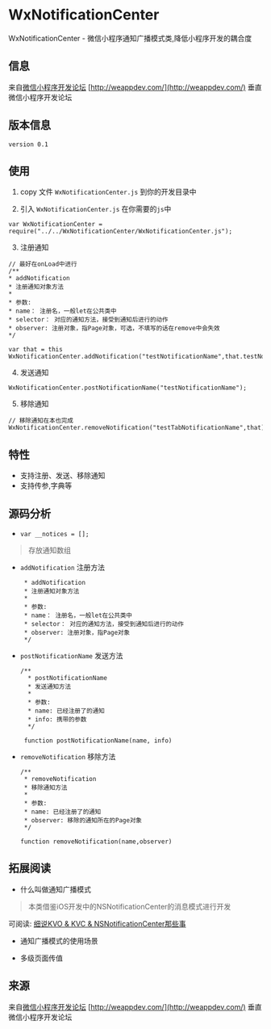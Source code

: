 # WxNotificationCenter
WxNotificationCenter - 微信小程序通知广播模式类,降低小程序开发的耦合度

## 信息

来自[微信小程序开发论坛](http://weappdev.com/) [http://weappdev.com/](http://weappdev.com/)
垂直微信小程序开发论坛

## 版本信息

`version 0.1`

## 使用

 1. copy 文件 `WxNotificationCenter.js` 到你的开发目录中

 2. 引入 `WxNotificationCenter.js` 在你需要的`js`中

  ```
  var WxNotificationCenter = require("../../WxNotificationCenter/WxNotificationCenter.js");
  ```

 3. 注册通知

  ```
  // 最好在onLoad中进行
/**
 * addNotification
 * 注册通知对象方法
 * 
 * 参数:
 * name： 注册名，一般let在公共类中
 * selector： 对应的通知方法，接受到通知后进行的动作
 * observer: 注册对象，指Page对象，可选，不填写的话在remove中会失效
 */

  var that = this
  WxNotificationCenter.addNotification("testNotificationName",that.testNotificationFn,that)
  ```

 4. 发送通知

  ```
  WxNotificationCenter.postNotificationName("testNotificationName");
  ```

 5. 移除通知

  ```
  // 移除通知在本也完成
  WxNotificationCenter.removeNotification("testTabNotificationName",that)
  ```

## 特性

 * 支持注册、发送、移除通知
 * 支持传参,字典等 

## 源码分析

 * `var __notices = [];`

 > 存放通知数组

 * `addNotification` 注册方法

	```
	 * addNotification
	 * 注册通知对象方法
	 * 
	 * 参数:
	 * name： 注册名，一般let在公共类中
	 * selector： 对应的通知方法，接受到通知后进行的动作
	 * observer: 注册对象，指Page对象
	 */

	```

 * `postNotificationName` 发送方法

   ```
   /**
	 * postNotificationName
	 * 发送通知方法
	 * 
	 * 参数:
	 * name: 已经注册了的通知
	 * info: 携带的参数
	 */

	function postNotificationName(name, info)
   ```

 * `removeNotification` 移除方法

	```
	/**
	 * removeNotification
	 * 移除通知方法
	 * 
	 * 参数:
	 * name: 已经注册了的通知
	 * observer: 移除的通知所在的Page对象
	 */

	function removeNotification(name,observer)
	```

## 拓展阅读

 * 什么叫做通知广播模式
 > 本类借鉴iOS开发中的NSNotificationCenter的消息模式进行开发

 可阅读: [细说KVO & KVC & NSNotificationCenter那些事](http://www.jianshu.com/p/8f83f592a354)


 * 通知广播模式的使用场景
 
  + 多级页面传值


## 来源

来自[微信小程序开发论坛](http://weappdev.com/) [http://weappdev.com/](http://weappdev.com/)
垂直微信小程序开发论坛


